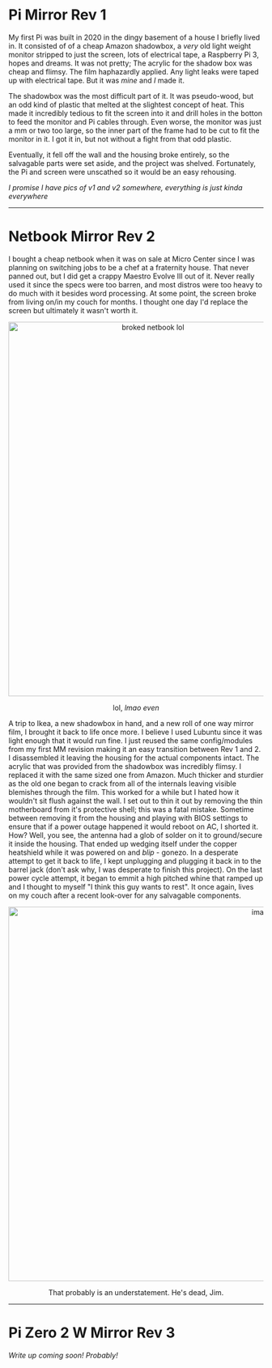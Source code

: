 
<h1>Pi Mirror Rev 1</h1>

My first Pi was built in 2020 in the dingy basement of a house I briefly lived in. It consisted of of a cheap Amazon shadowbox, a *very* old light weight monitor stripped to just the screen, lots of electrical tape, a Raspberry Pi 3, hopes and dreams. It was not pretty; The acrylic for the shadow box was cheap and flimsy. The film haphazardly applied. Any light leaks were taped up with electrical tape. But it was *mine* and *I* made it.

The shadowbox was the most difficult part of it. It was pseudo-wood, but an odd kind of plastic that melted at the slightest concept of heat. This made it incredibly tedious to fit the screen into it and drill holes in the botton to feed the monitor and Pi cables through. Even worse, the monitor was just a mm or two too large, so the inner part of the frame had to be cut to fit the monitor in it. I got it in, but not without a fight from that odd plastic.

Eventually, it fell off the wall and the housing broke entirely, so the salvagable parts were set aside, and the project was shelved. Fortunately, the Pi and screen were unscathed so it would be an easy rehousing.

*I promise I have pics of v1 and v2 somewhere, everything is just kinda everywhere*

---

<h1>Netbook Mirror Rev 2</h1>

I bought a cheap netbook when it was on sale at Micro Center since I was planning on switching jobs to be a chef at a fraternity house. That never panned out, but I did get a crappy Maestro Evolve III out of it. Never really used it since the specs were too barren, and most distros were too heavy to do much with it besides word processing. At some point, the screen broke from living on/in my couch for months. I thought one day I'd replace the screen but ultimately it wasn't worth it. 

<div align="center">
  <img width="555" height="740" alt="broked netbook lol" src="https://github.com/user-attachments/assets/d9078de4-a7ba-4395-8e54-7ec0c89c2ac2" />
  <p align="center">lol, <em>lmao even</em></p>
</div>

A trip to Ikea, a new shadowbox in hand, and a new roll of one way mirror film, I brought it back to life once more. I believe I used Lubuntu since it was light enough that it would run fine. I just reused the same config/modules from my first MM revision making it an easy transition between Rev 1 and 2. I disassembled it leaving the housing for the actual components intact. The acrylic that was provided from the shadowbox was incredibly flimsy. I replaced it with the same sized one from Amazon. Much thicker and sturdier as the old one began to crack from all of the internals leaving visible blemishes through the film. This worked for a while but I hated how it wouldn't sit flush against the wall. I set out to thin it out by removing the thin motherboard from it's protective shell; this was a fatal mistake. Sometime between removing it from the housing and playing with BIOS settings to ensure that if a power outage happened it would reboot on AC, I shorted it. How? Well, you see, the antenna had a glob of solder on it to ground/secure it inside the housing. That ended up wedging itself under the copper heatshield while it was powered on and *blip* - gonezo. In a desperate attempt to get it back to life, I kept unplugging and plugging it back in to the barrel jack (don't ask why, I was desperate to finish this project). On the last power cycle attempt, it began to emmit a high pitched whine that ramped up and I thought to myself "I think this guy wants to rest". It once again, lives on my couch after a recent look-over for any salvagable components.

<div align="center">
  <img width="986" height="740" alt="image" src="https://github.com/user-attachments/assets/a9816b17-5420-4c1f-94bf-88e3c17b9519" />
  <p align="center">That probably is an understatement. He's dead, Jim.</p>
</div>

---

<h1>Pi Zero 2 W Mirror Rev 3</h1>

*Write up coming soon! Probably!*

